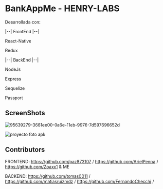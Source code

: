 # BankAppMe - HENRY-LABS

Desarrollada con:

|--| FrontEnd |--|

React-Native

Redux

|--| BackEnd |--|

NodeJs

Express

Sequelize

Passport

## ScreenShots 
![95639279-3661ee00-0a6e-11eb-9976-7d597696652d](https://user-images.githubusercontent.com/65375969/119589133-96609700-bda8-11eb-948e-de3ec63cb128.png)



![proyecto foto apk](https://user-images.githubusercontent.com/65375969/119589150-9fe9ff00-bda8-11eb-8b50-c50725552516.jpeg)


## Contributors
FRONTEND:
https://github.com/paz873107 /
https://github.com/ArielPenna /
https://github.com/Zoaxx1
& ME

BACKEND:
https://github.com/tomas0011 /
https://github.com/matiasruizmdz /
https://github.com/FernandoChecchi /

